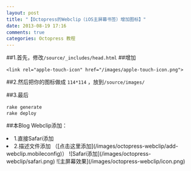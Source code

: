 ```yaml
---
layout: post
title: "【Octopress的Webclip（iOS主屏幕书签）增加图标】"
date: 2013-08-19 17:16
comments: true
categories: Octopress 教程
---
```

##1.首先，修改`/source/_includes/head.html`
##增加
    
    <link rel="apple-touch-icon" href="/images/apple-touch-icon.png">
    
##2.然后把你的图标做成 `114*114` ，放到`/source/images/`


##3.最后
    
    rake generate
    rake deploy
    
##本Blog Webclip添加：
<li>1.直接Safari添加
<li>2.描述文件添加 （[点击这里添加](/images/octopress-webclip/add-webclip.mobileconfig)）
<!--more-->
![Safari添加](/images/octopress-webclip/safari.png)
![主屏幕效果](/images/octopress-webclip/icon.png)